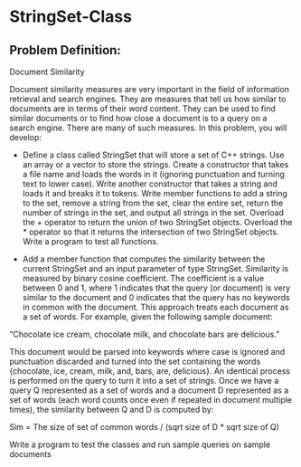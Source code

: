 # StringSet-Class

## Problem Definition:

Document Similarity

Document similarity measures are very important in the field of information
retrieval and search engines. They are measures that tell us how similar to documents are in terms of
their word content. They can be used to find similar documents or to find how close a document is to a
query on a search engine. There are many of such measures. In this problem, you will develop:

- Define a class called StringSet that will store a set of C++ strings. Use an array or a vector to
store the strings. Create a constructor that takes a file name and loads the words in it (ignoring
punctuation and turning text to lower case). Write another constructor that takes a string and loads it
and breaks it to tokens. Write member functions to add a string to the set, remove a string from the
set, clear the entire set, return the number of strings in the set, and output all strings in the set.
Overload the + operator to return the union of two StringSet objects. Overload the * operator
so that it returns the intersection of two StringSet objects. Write a program to test all functions.

- Add a member function that computes the similarity between the current StringSet and an input
parameter of type StringSet. Similarity is measured by binary cosine coefficient. The
coefficient is a value between 0 and 1, where 1 indicates that the query (or document) is very
similar to the document and 0 indicates that the query has no keywords in common with the
document. This approach treats each document as a set of words. For example, given the following
sample document:

“Chocolate ice cream, chocolate milk, and chocolate bars are delicious.”

This document would be parsed into keywords where case is ignored and punctuation discarded and
turned into the set containing the words {chocolate, ice, cream, milk, and, bars, are, delicious}. An
identical process is performed on the query to turn it into a set of strings. Once we have a query Q
represented as a set of words and a document D represented as a set of words (each word counts
once even if repeated in document multiple times), the similarity between Q and D is computed by:

Sim = The size of set of common words / (sqrt size of D * sqrt size of Q)

Write a program to test the classes and run sample queries on sample documents
